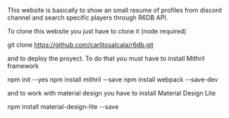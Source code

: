 This website is basically to show an small resume of profiles from discord channel and search specific players through R6DB API. 

To clone this website you just have to clone it (node required)

git clone https://github.com/carlitosalcala/r6db.git

and to deploy the proyect. To do that you must have to install Mithril framework

npm init --yes
npm install mithril --save
npm install webpack --save-dev

and to work with material design you have to install Material Design Lite

npm install material-design-lite --save


